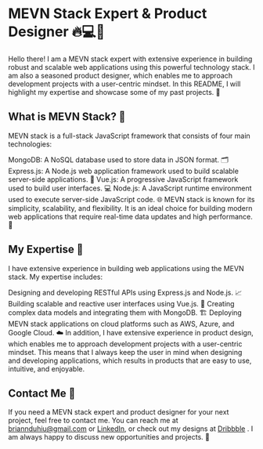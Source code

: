 # MEVN Stack Expert & Product Designer 🔥💻🎨
Hello there! I am a MEVN stack expert with extensive experience in building robust and scalable web applications using this powerful technology stack. I am also a seasoned product designer, which enables me to approach development projects with a user-centric mindset. In this README, I will highlight my expertise and showcase some of my past projects. 🌟

## What is MEVN Stack? 🤔
MEVN stack is a full-stack JavaScript framework that consists of four main technologies:

MongoDB: A NoSQL database used to store data in JSON format. 🗂️
Express.js: A Node.js web application framework used to build scalable server-side applications. 🚀
Vue.js: A progressive JavaScript framework used to build user interfaces. 💻
Node.js: A JavaScript runtime environment used to execute server-side JavaScript code. 🌐
MEVN stack is known for its simplicity, scalability, and flexibility. It is an ideal choice for building modern web applications that require real-time data updates and high performance. 💪

## My Expertise 💼
I have extensive experience in building web applications using the MEVN stack. My expertise includes:

Designing and developing RESTful APIs using Express.js and Node.js. 📈
Building scalable and reactive user interfaces using Vue.js. 🎨
Creating complex data models and integrating them with MongoDB. 🏗️
Deploying MEVN stack applications on cloud platforms such as AWS, Azure, and Google Cloud. ☁️
In addition, I have extensive experience in product design, which enables me to approach development projects with a user-centric mindset. This means that I always keep the user in mind when designing and developing applications, which results in products that are easy to use, intuitive, and enjoyable.

## Contact Me 📧
If you need a MEVN stack expert and product designer for your next project, feel free to contact me. You can reach me at briannduhiu@gmail.com or [LinkedIn](https://www.linkedin.com/in/brian-nduhiu-358b07121/), or check out my designs at [Dribbble]([https://www.linkedin.com/in/brian-nduhiu-358b07121/](https://dribbble.com/briannduhiu)) . I am always happy to discuss new opportunities and projects. 🤝
